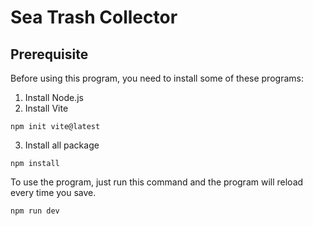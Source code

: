 # Sea Trash Collector

## Prerequisite
Before using this program, you need to install some of these programs:
1. Install Node.js
2. Install Vite
```
npm init vite@latest
```
3. Install all package
```
npm install
```

To use the program, just run this command and the program will reload every time you save.
```
npm run dev
```